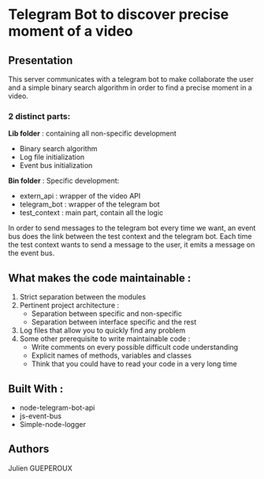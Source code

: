 # Telegram Bot to discover precise moment of a video

## Presentation

This server communicates with a telegram bot to make collaborate the user and a simple binary search algorithm in order to find a precise moment in a video.  
  
### 2 distinct parts:

**Lib folder** : containing all non-specific development
* Binary search algorithm
* Log file initialization
* Event bus initialization
    
**Bin folder** : Specific development:
* extern_api : wrapper of the video API
* telegram_bot : wrapper of the telegram bot
* test_context : main part, contain all the logic
 
In order to send messages to the telegram bot every time we want, an event bus does the link between the test context and the telegram bot. Each time the test context wants to send a message to the user, it emits a message on the event bus.

## What makes the code maintainable :

1. Strict separation between the modules
2. Pertinent project architecture :
	* Separation between specific and non-specific
	* Separation between interface specific and the rest
3. Log files that allow you to quickly find any problem
4. Some other prerequisite to write maintainable code :
   * Write comments on every possible difficult code understanding
   * Explicit names of methods, variables and classes
   * Think that you could have to read your code in a very long time

## Built With :

* node-telegram-bot-api
* js-event-bus
* Simple-node-logger

## Authors

Julien GUEPEROUX
